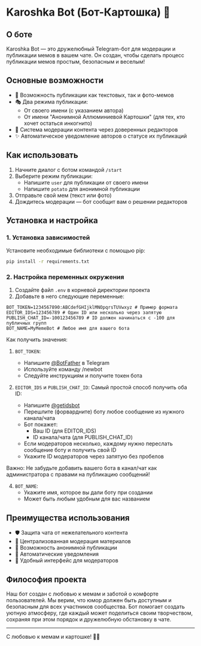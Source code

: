 # Karoshka Bot (Бот-Картошка) 🥔

## О боте

Karoshka Bot — это дружелюбный Telegram-бот для модерации и публикации мемов в вашем чате. Он создан, чтобы сделать процесс публикации мемов простым, безопасным и веселым!

## Основные возможности

- 📝 Возможность публикации как текстовых, так и фото-мемов
- 🎭 Два режима публикации:
  - От своего имени (с указанием автора)
  - От имени "Анонимной Аллюминиевой Картошки" (для тех, кто хочет остаться инкогнито)
- 👥 Система модерации контента через доверенных редакторов
- ✨ Автоматическое уведомление авторов о статусе их публикаций

## Как использовать

1. Начните диалог с ботом командой `/start`
2. Выберите режим публикации:
   - Напишите `user` для публикации от своего имени
   - Напишите `potato` для анонимной публикации
3. Отправьте свой мем (текст или фото)
4. Дождитесь модерации — бот сообщит вам о решении редакторов

## Установка и настройка

### 1. Установка зависимостей

Установите необходимые библиотеки с помощью pip:

```bash
pip install -r requirements.txt
```

### 2. Настройка переменных окружения

1. Создайте файл `.env` в корневой директории проекта
2. Добавьте в него следующие переменные:

```env
BOT_TOKEN=1234567890:ABCdefGHIjklMNOpqrsTUVwxyz # Пример формата
EDITOR_IDS=123456789 # Один ID или несколько через запятую
PUBLISH_CHAT_ID=-100123456789 # ID должен начинаться с -100 для публичных групп
BOT_NAME=MyMemeBot # Любое имя для вашего бота
```

Как получить значения:

1. `BOT_TOKEN`: 
   - Напишите [@BotFather](https://t.me/BotFather) в Telegram
   - Используйте команду /newbot
   - Следуйте инструкциям и получите токен бота

2. `EDITOR_IDS` и `PUBLISH_CHAT_ID`:
   Самый простой способ получить оба ID:
   - Напишите [@getidsbot](https://t.me/getidsbot)
   - Перешлите (форвардните) боту любое сообщение из нужного канала/чата
   - Бот покажет:
     * Ваш ID (для EDITOR_IDS)
     * ID канала/чата (для PUBLISH_CHAT_ID)
   - Если модераторов несколько, каждому нужно переслать сообщение боту и получить свой ID
   - Укажите ID модераторов через запятую без пробелов
   
Важно: Не забудьте добавить вашего бота в канал/чат как администратора с правами на публикацию сообщений!

4. `BOT_NAME`:
   - Укажите имя, которое вы дали боту при создании
   - Может быть любым удобным для вас названием

## Преимущества использования

- 🛡️ Защита чата от нежелательного контента
- 🎯 Централизованная модерация материалов
- 💫 Возможность анонимной публикации
- 📨 Автоматические уведомления
- 🤝 Удобный интерфейс для модераторов

## Философия проекта

Наш бот создан с любовью к мемам и заботой о комфорте пользователей. Мы верим, что юмор должен быть доступным и безопасным для всех участников сообщества. Бот помогает создать уютную атмосферу, где каждый может поделиться своим творчеством, сохраняя при этом порядок и дружелюбную обстановку в чате.

---

С любовью к мемам и картошке! 🥔✨

